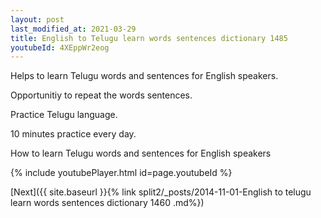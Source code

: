 ```yaml
---
layout: post
last_modified_at: 2021-03-29
title: English to Telugu learn words sentences dictionary 1485 
youtubeId: 4XEppWr2eog
---
```

 
 
Helps to learn Telugu words and sentences for English speakers.

Opportunitiy to repeat the words sentences. 

Practice Telugu language. 
 
10 minutes practice every day. 
 
How to learn Telugu words and sentences for English speakers 
 
{% include youtubePlayer.html id=page.youtubeId %}
 
 
[Next]({{ site.baseurl }}{% link  split2/_posts/2014-11-01-English to telugu learn words sentences dictionary 1460 .md%})
 
